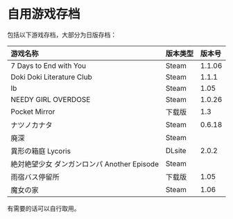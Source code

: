 # 自用游戏存档

包括以下游戏存档，大部分为日版存档：

| 游戏名称 | 版本类型 | 版本号 |
| :--- | :--- | :--- |
| 7 Days to End with You | Steam | 1.1.06 |
| Doki Doki Literature Club | Steam | 1.1.1 |
| Ib | Steam | 1.05 |
| NEEDY GIRL OVERDOSE | Steam | 1.0.26 |
| Pocket Mirror | 下载版 | 1.3 |
| ナツノカナタ | Steam | 0.6.18 |
| 廃深 | Steam | |
| 異形の箱庭 Lycoris | DLsite | 2.0.2 |
| 絶対絶望少女 ダンガンロンパ Another Episode | Steam | |
| 雨宿バス停留所 | 下载版 | 1.05 |
| 魔女の家 | Steam | 1.06 |

有需要的话可以自行取用。
